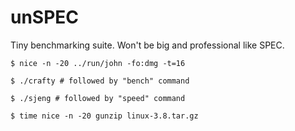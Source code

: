 unSPEC
======

Tiny benchmarking suite. Won't be big and professional like SPEC.


```
$ nice -n -20 ../run/john -fo:dmg -t=16

$ ./crafty # followed by "bench" command

$ ./sjeng # followed by "speed" command

$ time nice -n -20 gunzip linux-3.8.tar.gz

```

